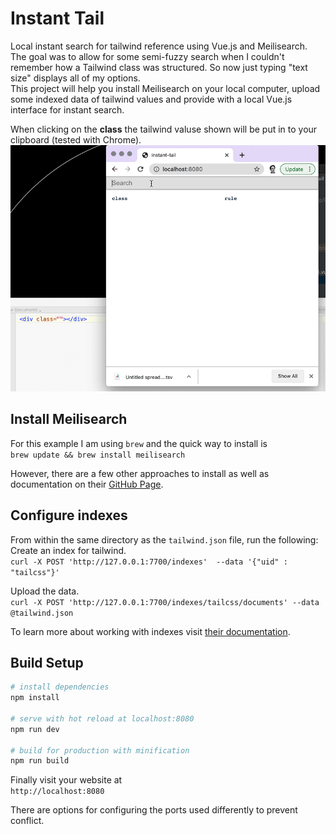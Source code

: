# Instant Tail

Local instant search for tailwind reference using Vue.js and 
Meilisearch. The goal was to allow for some semi-fuzzy search when I couldn't remember how a Tailwind class was structured.
So now just typing "text size" displays all of my options.   
This project will help you install Meilisearch on your local computer,
upload some indexed data of tailwind values and provide with a local Vue.js interface for instant search.  

When clicking on the **class** the tailwind valuse shown will be put in to your clipboard (tested with Chrome).
<img width="600" src="./static/InstantTail.gif"/>

## Install Meilisearch
For this example I am using `brew` and the quick way to install is   
```brew update && brew install meilisearch```

However, there are a few other approaches to install as well as documentation on their [GitHub Page](https://github.com/meilisearch/MeiliSearch).

## Configure indexes
From within the same directory as the `tailwind.json` file, run the following:   
Create an index for tailwind.   
```curl -X POST 'http://127.0.0.1:7700/indexes'  --data '{"uid" : "tailcss"}'```

Upload the data.   
```curl -X POST 'http://127.0.0.1:7700/indexes/tailcss/documents' --data @tailwind.json```

To learn more about working with indexes visit [their documentation](https://docs.meilisearch.com/references/indexes.html#list-all-indexes).


## Build Setup


``` bash
# install dependencies
npm install

# serve with hot reload at localhost:8080
npm run dev

# build for production with minification
npm run build
```
Finally visit your website at   
```http://localhost:8080```

There are options for configuring the ports used differently to prevent conflict.
